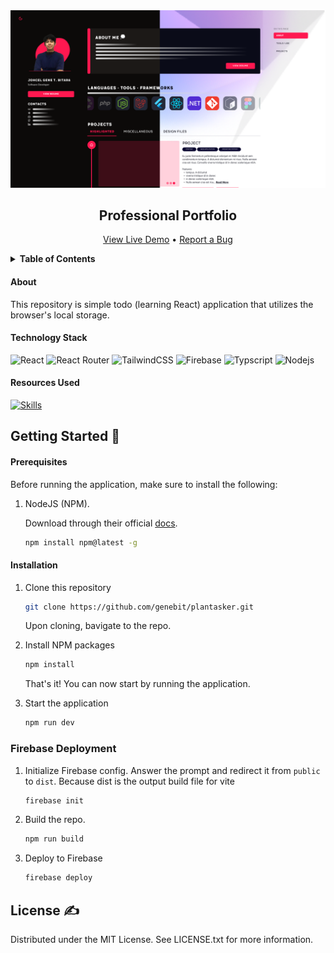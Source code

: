 <div align="center">

<img src="./public/imgs/thumbnail.png" />

## Professional Portfolio

[View Live Demo](https://planttasker.web.app) • [Report a Bug](https://github.com/genebit/plantasker/issues)

</div>

<details>
<summary><b>Table of Contents</b></summary>

1. [About the Project](/README.md)

   - [Built With](/README.md#technology-stack)
   - [Resources Used](/README.md#resources-used)

2. [Getting Started](/README.md#getting-started-📌)

   - [Prerequisites](/README.md#prerequisites)
   - [Installation](/README.md#installation)

3. [License](/README.md#license-✍)
</details>

#### **About**

This repository is simple todo (learning React) application that utilizes the browser's local storage.

#### **Technology Stack**

![React](https://img.shields.io/badge/React-20232A?style=for-the-badge&logo=react&logoColor=61DAFB)
![React Router](https://img.shields.io/badge/React_Router-CA4245?style=for-the-badge&logo=react-router&logoColor=white)
![TailwindCSS](https://img.shields.io/badge/Tailwind_CSS-38B2AC?style=for-the-badge&logo=tailwind-css&logoColor=white)
![Firebase](https://img.shields.io/badge/Firebase-039BE5?style=for-the-badge&logo=Firebase&logoColor=white)
![Typscript](https://img.shields.io/badge/TypeScript-007ACC?style=for-the-badge&logo=typescript&logoColor=white)
![Nodejs](https://img.shields.io/badge/Node.js-43853D?style=for-the-badge&logo=node.js&logoColor=white)

#### **Resources Used**

[![Skills](https://skillicons.dev/icons?i=git,github,figma,vite,firebase,vscode)](https://skillicons.dev)

## **Getting Started** 📌

#### Prerequisites

Before running the application, make sure to install the following:

1. NodeJS (NPM).

   Download through their official [docs](https://nodejs.org/en/download).

   ```bash
   npm install npm@latest -g
   ```

#### Installation

1. Clone this repository

   ```bash
   git clone https://github.com/genebit/plantasker.git
   ```

   Upon cloning, bavigate to the repo.

2. Install NPM packages

   ```bash
   npm install
   ```

   That's it! You can now start by running the application.

3. Start the application
   ```bash
   npm run dev
   ```

### Firebase Deployment

1. Initialize Firebase config. Answer the prompt and redirect it from `public` to `dist`. Because dist is the output build file for vite

   ```bash
   firebase init
   ```

2. Build the repo.

   ```bash
   npm run build
   ```

3. Deploy to Firebase
   ```bash
   firebase deploy
   ```

## **License** ✍

Distributed under the MIT License. See LICENSE.txt for more information.
